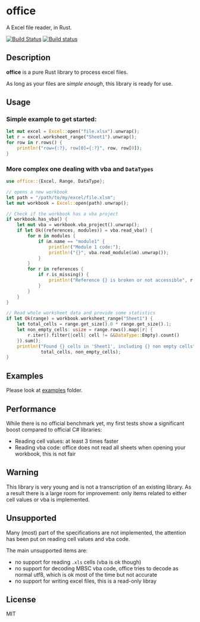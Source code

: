 # office

A Excel file reader, in Rust.

[![Build Status](https://travis-ci.org/tafia/office.svg?branch=master)](https://travis-ci.org/tafia/office)
[![Build status](https://ci.appveyor.com/api/projects/status/nqagdg5o9evq31qu/branch/master?svg=true)](https://ci.appveyor.com/project/tafia/office/branch/master)

## Description

**office** is a pure Rust library to process excel files. 

As long as your files are *simple enough*, this library is ready for use.

## Usage

### Simple example to get started:
```rust
let mut excel = Excel::open("file.xlsx").unwrap();
let r = excel.worksheet_range("Sheet1").unwrap();
for row in r.rows() {
    println!("row={:?}, row[0]={:?}", row, row[0]);
}
```

### More complex one dealing with vba and `DataTypes`

```rust
use office::{Excel, Range, DataType};

// opens a new workbook
let path = "/path/to/my/excel/file.xlsm";
let mut workbook = Excel::open(path).unwrap();

// Check if the workbook has a vba project
if workbook.has_vba() {
    let mut vba = workbook.vba_project().unwrap();
    if let Ok((references, modules)) = vba.read_vba() {
        for m in modules {
            if &m.name == "module1" {
                println!("Module 1 code:");
                println!("{}", vba.read_module(&m).unwrap());
            }
        }
        for r in references {
            if r.is_missing() {
                println!("Reference {} is broken or not accessible", r.name);
            }
        }
    }
}

// Read whole worksheet data and provide some statistics
if let Ok(range) = workbook.worksheet_range("Sheet1") {
    let total_cells = range.get_size().0 * range.get_size().1;
    let non_empty_cells: usize = range.rows().map(|r| {
        r.iter().filter(|cell| cell != &&DataType::Empty).count()
    }).sum();
    println!("Found {} cells in 'Sheet1', including {} non empty cells",
             total_cells, non_empty_cells);
}
```

## Examples

Please look at [examples](https://github.com/tafia/office/tree/master/examples) folder.

## Performance

While there is no official benchmark yet, my first tests show a significant boost compared to official C# libraries:
- Reading cell values: at least 3 times faster
- Reading vba code: office does not read all sheets when opening your workbook, this is not fair

## Warning

This library is very young and is not a transcription of an existing library.
As a result there is a large room for improvement: only items related to either cell values or vba is implemented.

## Unsupported

Many (most) part of the specifications are not implemented, the attention has been put on reading cell values and vba code.

The main unsupported items are:
- no support for reading `.xls` cells (vba is ok though)
- no support for decoding MBSC vba code, office tries to decode as normal utf8, which is ok most of the time but not accurate
- no support for writing excel files, this is a read-only libray

## License

MIT
